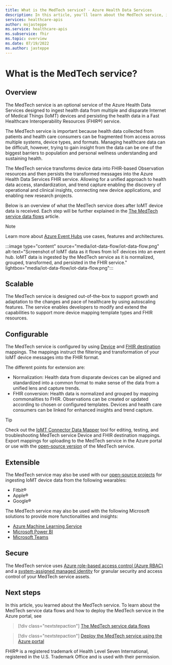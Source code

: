 ```yaml
---
title: What is the MedTech service? - Azure Health Data Services
description: In this article, you'll learn about the MedTech service, its features, functions, integrations, and next steps.
services: healthcare-apis
author: msjasteppe
ms.service: healthcare-apis
ms.subservice: fhir
ms.topic: overview
ms.date: 07/19/2022
ms.author: jasteppe
---
```


# What is the MedTech service?

## Overview

The MedTech service is an optional service of the Azure Health Data Services designed to ingest health data from multiple and disparate Internet of Medical Things (IoMT) devices and persisting the health data in a Fast Healthcare Interoperability Resources (FHIR&#174;) service.

The MedTech service is important because health data collected from patients and health care consumers can be fragmented from access across multiple systems, device types, and formats. Managing healthcare data can be difficult, however, trying to gain insight from the data can be one of the biggest barriers to population and personal wellness understanding and sustaining health.  


The MedTech service transforms device data into FHIR-based Observation resources and then persists the transformed messages into the Azure Health Data Services FHIR service. Allowing for a unified approach to health data access, standardization, and trend capture enabling the discovery of operational and clinical insights, connecting new device applications, and enabling new research projects.

Below is an overview of what the MedTech service does after IoMT device data is received. Each step will be further explained in the [The MedTech service data flows](./iot-data-flow.md) article.

> [!NOTE]
> Learn more about [Azure Event Hubs](../../event-hubs/index.yml) use cases, features and architectures.

:::image type="content" source="media/iot-data-flow/iot-data-flow.png" alt-text="Screenshot of IoMT data as it flows from IoT devices into an event hub. IoMT data is ingested by the MedTech service as it is normalized, grouped, transformed, and persisted in the FHIR service." lightbox="media/iot-data-flow/iot-data-flow.png":::

## Scalable

The MedTech service is designed out-of-the-box to support growth and adaptation to the changes and pace of healthcare by using autoscaling features. The service enables developers to modify and extend the capabilities to support more device mapping template types and FHIR resources.

## Configurable 

The MedTech service is configured by using [Device](./how-to-use-device-mappings.md) and [FHIR destination](./how-to-use-fhir-mappings.md) mappings. The mappings instruct the filtering and transformation of your IoMT device messages into the FHIR format.

The different points for extension are:
* Normalization: Health data from disparate devices can be aligned and standardized into a common format to make sense of the data from a unified lens and capture trends.
* FHIR conversion: Health data is normalized and grouped by mapping commonalities to FHIR. Observations can be created or updated according to chosen or configured templates. Devices and health care consumers can be linked for enhanced insights and trend capture.

> [!TIP]
> Check out the [IoMT Connector Data Mapper](https://github.com/microsoft/iomt-fhir/tree/master/tools/data-mapper) tool for editing, testing, and troubleshooting MedTech service Device and FHIR destination mappings. Export mappings for uploading to the MedTech service in the Azure portal or use with the [open-source version](https://github.com/microsoft/iomt-fhir) of the MedTech service.

## Extensible

The MedTech service may also be used with our [open-source projects](./iot-git-projects.md) for ingesting IoMT device data from the following wearables:
* Fitbit&#174;
* Apple&#174;
* Google&#174;

The MedTech service may also be used with the following Microsoft solutions to provide more functionalities and insights:
 * [Azure Machine Learning Service](./iot-connector-machine-learning.md)
 * [Microsoft Power BI](./iot-connector-power-bi.md)
 * [Microsoft Teams](./iot-connector-teams.md)
 
## Secure
The MedTech service uses [Azure role-based access control (Azure RBAC)](../../role-based-access-control/overview.md) and a [system-assigned managed identity](../../active-directory/managed-identities-azure-resources/overview.md) for granular security and access control of your MedTech service assets. 

## Next steps

In this article, you learned about the MedTech service. To learn about the MedTech service data flows and how to deploy the MedTech service in the Azure portal, see

>[!div class="nextstepaction"]
>[The MedTech service data flows](./iot-data-flow.md)

>[!div class="nextstepaction"]
>[Deploy the MedTech service using the Azure portal](./deploy-iot-connector-in-azure.md)

FHIR&#174; is a registered trademark of Health Level Seven International, registered in the U.S. Trademark Office and is used with their permission.
